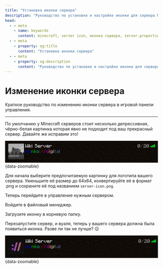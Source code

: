 ```yaml
---
title: "Установка иконки сервера"
description: "Руководство по установке и настройке иконки для сервера Minecraft. Создание привлекательного отображения в списке серверов."
head:
  - - meta
    - name: keywords
      content: minecraft, server icon, иконка сервера, server.properties, настройка сервера
  - - meta
    - property: og:title 
      content: "Установка иконки сервера"
  - - meta
    - property: og:description
      content: "Руководство по установке и настройке иконки для сервера Minecraft. Создание привлекательного отображения в списке серверов."
---
```




# <MinecraftLogo>Изменение иконки сервера</MinecraftLogo>

Краткое руководство по изменению иконки сервера в игровой панели управления.

***

По умолчанию у Minecraft серверов стоит несколько депрессивная, чёрно-белая картинка которая явно не подходит под ваш прекрасный сервер. Давайте же исправим это!

![old server icon](/images/games/minecraft/server-icon/old.png){data-zoomable}

Для начала выберите предпочитаемую картинку для логотипа вашего сервера. Уменьшите её размер до 64x64, конвертируйте её в формат .png и сохраните её под названием `server-icon.png`.

Теперь перейдите в управление нужным сервером.

Войдите в файловый менеджер.

Загрузите иконку в корневую папку.

Перезапустите сервер, и вуаля, теперь у вашего сервера должна была появиться иконка. Разве ли так не лучше? :wink:

![new server icon](/images/games/minecraft/server-icon/new.png){data-zoomable}
